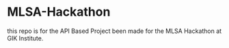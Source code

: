 # MLSA-Hackathon

this repo is for the API Based Project been made for the MLSA Hackathon at GIK Institute.
